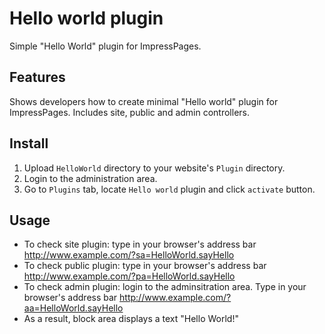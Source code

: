 # Hello world plugin

Simple "Hello World" plugin for ImpressPages.

## Features

Shows developers how to create minimal "Hello world" plugin for ImpressPages. Includes site, public and admin controllers.

## Install

1. Upload `HelloWorld` directory to your website's `Plugin` directory.
2. Login to the administration area.
3. Go to `Plugins` tab, locate `Hello world` plugin and click `activate` button.


## Usage

* To check site plugin: type in your browser's address bar http://www.example.com/?sa=HelloWorld.sayHello
* To check public plugin: type in your browser's address bar http://www.example.com/?pa=HelloWorld.sayHello
* To check admin plugin: login to the adminsitration area. Type in your browser's address bar http://www.example.com/?aa=HelloWorld.sayHello
* As a result, block area displays a text "Hello World!"
